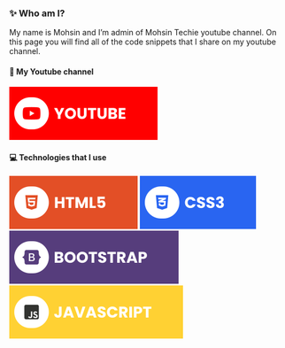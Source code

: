 ### ✨ Who am I?
My name is Mohsin and I’m admin of Mohsin Techie youtube channel. On this page you will find all of the code snippets that I share on my youtube channel.

#### 🔗 My Youtube channel
[![YouTube](./assets/youtube.svg)](https://www.youtube.com/@mohsintechie)

#### 💻 Technologies that I use
![HTML5](./assets/html.svg) ![CSS3](./assets/css.svg) ![Bootstrap](./assets/bootstrap.svg)  ![JavaScript](./assets/javascript.svg) 
